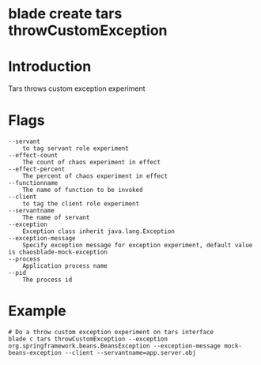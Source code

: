 # blade create tars throwCustomException

# **Introduction**
Tars throws custom exception experiment
# **Flags**

```
--servant
	to tag servant role experiment
--effect-count
	The count of chaos experiment in effect
--effect-percent
	The percent of chaos experiment in effect
--functionname
	The name of function to be invoked
--client
	to tag the client role experiment
--servantname
	The name of servant
--exception
	Exception class inherit java.lang.Exception
--exception-message
	Specify exception message for exception experiment, default value is chaosblade-mock-exception
--process
	Application process name
--pid
	The process id

```

# **Example**

````
# Do a throw custom exception experiment on tars interface
blade c tars throwCustomException --exception org.springframework.beans.BeansException --exception-message mock-beans-exception --client --servantname=app.server.obj
````


